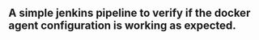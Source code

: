 ## A simple jenkins pipeline to verify if the docker agent configuration is working as expected.

<!-- In this example 

  agent {
    docker { image 'rabbitmq:4.1-management' }
  } 

-- pipeline: Declares the start of a Jenkins Declarative Pipeline.
-- agent: Specifies where and how the pipeline or stage should run.
-- docker { image 'rabbitmq:4.1-management' }:
-- Jenkins will run the pipeline inside a Docker container.

The container will be based on the rabbitmq:4.1-management image, which is a RabbitMQ image that includes the management plugin (providing a web UI and HTTP API).

Ques : How Jenkins knows about the docker image ?
Sol  : Jenkins uses Docker installed on the build agent (the machine running the job).Following are the steps that will come into existence .

    -- Docker must be installed on the Jenkins agent where the job is running.
    -- Jenkins uses Docker installed on the build agent (the machine running the job). When Jenkins sees, docker { image 'rabbitmq:4.1-management' } it runs the equivalent of: docker pull rabbitmq:4.1-management i.e. to fetch the image from Docker Hub (the default public Docker registry), if it's not already present locally.
    -- Then, Jenkins starts a container from that image and runs the pipeline steps inside it.

Ques : How does Jenkins gets to know that I have to pull docker image from docker hub ?
Sol  : 
    -- Here we are providing an unqualified image name — i.e., not specifying any registry URL (like myregistry.com/rabbitmq).
        for example : docker { image 'rabbitmq:4.1-management' }
    -- Behind the scenes, Docker (not Jenkins directly) does this: Sees that rabbitmq:4.1-management has no registry prefix.
    -- Automatically assumes the registry is: https://registry-1.docker.io/ which is the Docker Hub API endpoint.
    -- Pulls the image from there using Docker's built-in logic.
    -- Jenkins simply uses the Docker CLI (via the docker pipeline syntax) on the agent.
    -- So it inherits Docker’s default behavior, including pulling from Docker Hub unless told otherwise.

Ques : To pull a Docker image from a private registry or any non-Docker Hub registry ?
Sol : 
    -- Specify the Full Image Path with Registry i.e. 
        -- Instead of: docker { image 'rabbitmq:4.1-management' } Use: docker { image 'myregistry.com/myuser/myimage:tag' }
        -- Where:
                - myregistry.com = your private registry address
                - myuser/myimage = image name
                - tag = optional image tag (e.g., latest, 1.0)

    -- Add Docker Registry Credentials in Jenkins .
        To authenticate with the private registry:
            - Go to Jenkins → Manage Jenkins → Credentials.
            - Add new credentials:
            - Kind: Username with password (for Docker login)
            - ID: e.g., docker-creds
            - Use your private registry username and password or classic token or PAT 

    -- Use Credentials in Your Pipeline .
        -- Specify the credentials and registry in the pipeline. i.e. 

            docker.withRegistry('https://myregistry.com', 'docker-creds') {
                docker.image('myregistry.com/myuser/myimage:tag').inside {
                    // Your steps here
                }
            }
    Sample example is as follows .

    pipeline {
    agent none
    stages {
        stage('Run with private image') {
            agent {
                docker {
                    image 'myregistry.com/myuser/myimage:latest'
                    registryUrl 'https://myregistry.com'
                    registryCredentialsId 'docker-creds'
                }
            }
            steps {
                echo 'Running inside private image'
            }
        }
    }
}

  -->